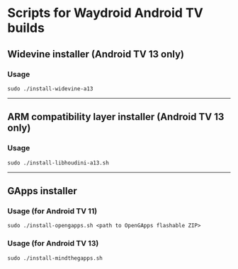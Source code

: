# Scripts for Waydroid Android TV builds
## Widevine installer (Android TV 13 only)
### Usage
```shell
sudo ./install-widevine-a13
```
---
## ARM compatibility layer installer (Android TV 13 only)
### Usage
```shell
sudo ./install-libhoudini-a13.sh
```
---
## GApps installer
### Usage (for Android TV 11)
```shell
sudo ./install-opengapps.sh <path to OpenGApps flashable ZIP>
```

### Usage (for Android TV 13)
```shell
sudo ./install-mindthegapps.sh
```
